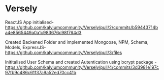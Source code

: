 # Versely

ReactJS App initialised- https://github.com/kalviumcommunity/Versely/pull/2/commits/b59443714ba4e8565449a0a1c983676c98f764d3

Created Backened Folder and implemented Mongoose, NPM, Schema, Models, ExpressJS- https://github.com/kalviumcommunity/Versely/pull/3/files

Inititalised User Schema and created Autentication using bcrypt package - https://github.com/kalviumcommunity/Versely/pull/4/commits/3d3981e197c97fb9c486c61137a9a52ed70cc41b
